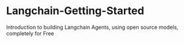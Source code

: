 # Langchain-Getting-Started
Introduction to building Langchain Agents, using open source models, completely for Free
